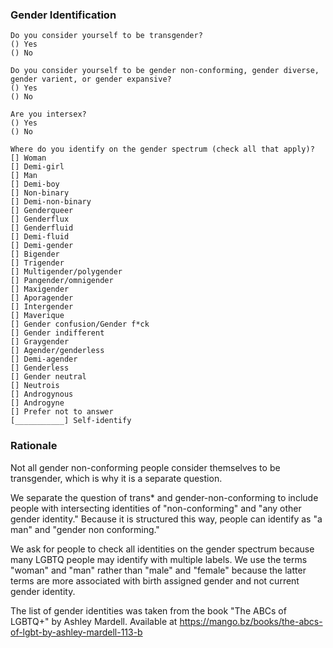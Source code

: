 ### Gender Identification

    Do you consider yourself to be transgender?
    () Yes
    () No

    Do you consider yourself to be gender non-conforming, gender diverse, gender varient, or gender expansive?
    () Yes
    () No

    Are you intersex?
    () Yes
    () No

    Where do you identify on the gender spectrum (check all that apply)?
    [] Woman
    [] Demi-girl
    [] Man
    [] Demi-boy
    [] Non-binary
    [] Demi-non-binary
    [] Genderqueer
    [] Genderflux
    [] Genderfluid
    [] Demi-fluid
    [] Demi-gender
    [] Bigender
    [] Trigender
    [] Multigender/polygender
    [] Pangender/omnigender
    [] Maxigender
    [] Aporagender
    [] Intergender
    [] Maverique
    [] Gender confusion/Gender f*ck
    [] Gender indifferent
    [] Graygender
    [] Agender/genderless
    [] Demi-agender
    [] Genderless
    [] Gender neutral
    [] Neutrois
    [] Androgynous
    [] Androgyne
    [] Prefer not to answer
    [___________] Self-identify


### Rationale
Not all gender non-conforming people consider themselves to be transgender, which is why it is a separate question.

We separate the question of trans* and gender-non-conforming to include people with intersecting identities of "non-conforming" and "any other gender identity."  Because it is structured this way, people can identify as "a man" and "gender non conforming."

We ask for people to check all identities on the gender spectrum because many LGBTQ people may identify with multiple labels. We use the terms "woman" and "man" rather than "male" and "female" because the latter terms are more associated with birth assigned gender and not current gender identity.

The list of gender identities was taken from the book "The ABCs of LGBTQ+" by Ashley Mardell. Available at https://mango.bz/books/the-abcs-of-lgbt-by-ashley-mardell-113-b
